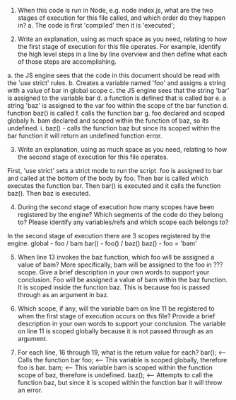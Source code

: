 1. When this code is run in Node, e.g. node index.js, what are the two stages of execution for this file called, and which order do they happen in?
    a. The code is first 'compiled' then it is 'executed';


2. Write an explanation, using as much space as you need, relating to how the first stage of execution for this file operates. For example, identify the high level steps in a line by line overview and then define what each of those steps are accomplishing.

a.  the JS engine sees that the code in this document should be read with the 'use strict' rules.
b.  Creates a variable named 'foo' and assigns a string with a value of bar in global scope
c.  the JS engine sees that the string 'bar' is assigned to the variable bar
d.  a function is defined that is called bar
e.  a string 'baz' is assigned to the var foo within the scope of the bar function
d.  function baz() is called 
f.  calls the function bar
g.  foo declared and scoped globaly
h.  bam declared and scoped within the function of baz, so its undefined.
i.  baz() - calls the function baz but since its scoped within the bar function it will return an undefined           function error.


3. Write an explanation, using as much space as you need, relating to how the second stage of execution for this file operates.

First, 'use strict' sets a strict mode to run the script. foo is assigned to bar and called at the bottom of the body by foo. Then bar is called which executes the function bar. Then bar() is executed and it calls the function baz(). Then baz is executed.

4. During the second stage of execution how many scopes have been registered by the engine? Which segments of the code do they belong to? Please identify any variables/refs and which scope each belongs to?

In the second stage of execution there are 3 scopes registered by the engine.
global - foo / bam
bar() - foo() / baz()
baz() - foo = 'bam'

5. When line 13 invokes the baz function, which foo will be assigned a value of bam? More specifically, bam will be assigned to the foo in ??? scope. Give a brief description in your own words to support your conclusion.
Foo will be assigned a value of bam within the baz function. It is scoped inside the function baz. This is because foo is passed through as an argument in baz.

6. Which scope, if any, will the variable bam on line 11 be registered to when the first stage of execution occurs on this file? Provide a brief description in your own words to support your conclusion.
The variable on line 11 is scoped globally because it is not passed through as an argument.

7. For each line, 16 through 19, what is the return value for each?
bar();  <-- Calls the function bar
foo;  <-- This variable is scoped globally, therefore foo is bar.
bam;  <-- This variable bam is scoped within the function scope of baz, therefore is undefined.
baz();  <-- Attempts to call the function baz, but since it is scoped within the function bar it will throw an error.
